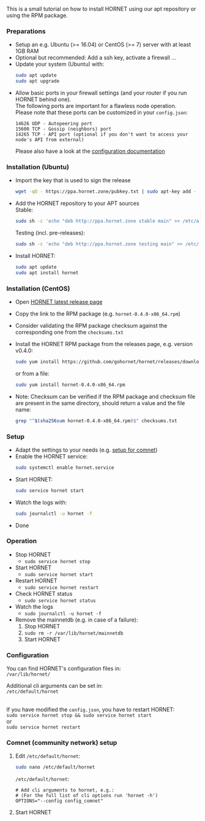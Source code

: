 This is a small tutorial on how to install HORNET using our apt repository or using the RPM package.

### Preparations

- Setup an e.g. Ubuntu (>= 16.04) or CentOS (>= 7) server with at least 1GB RAM
- Optional but recommended: Add a ssh key, activate a firewall ...
- Update your system (Ubuntu) with:<br>
  ```bash
  sudo apt update
  sudo apt upgrade
  ```
- Allow basic ports in your firewall settings (and your router if you run HORNET behind one).<br>
  The following ports are important for a flawless node operation.<br>
  Please note that these ports can be customized in your `config.json`:<br>
  ```
  14626 UDP - Autopeering port
  15600 TCP - Gossip (neighbors) port
  14265 TCP - API port (optional if you don't want to access your node's API from external)
  ```
  Please also have a look at the [configuration documentation](https://github.com/gohornet/hornet/wiki/Configuration)

### Installation (Ubuntu)

- Import the key that is used to sign the release
  ```bash
  wget -qO - https://ppa.hornet.zone/pubkey.txt | sudo apt-key add -
  ```
- Add the HORNET repository to your APT sources<br>
  Stable:
  ```bash
  sudo sh -c 'echo "deb http://ppa.hornet.zone stable main" >> /etc/apt/sources.list.d/hornet.list'
  ```
  Testing (incl. pre-releases):<br>
  ```bash
  sudo sh -c 'echo "deb http://ppa.hornet.zone testing main" >> /etc/apt/sources.list.d/hornet.list'
  ```
- Install HORNET:
  ```bash
  sudo apt update
  sudo apt install hornet
  ```
### Installation (CentOS)

- Open [HORNET latest release page](https://github.com/gohornet/hornet/releases/latest)

- Copy the link to the RPM package (e.g. `hornet-0.4.0-x86_64.rpm`)

- Consider validating the RPM package checksum against the corresponding one from the `checksums.txt`

- Install the HORNET RPM package from the releases page, e.g. version v0.4.0:
  ```bash
  sudo yum install https://github.com/gohornet/hornet/releases/download/v0.4.0/hornet-0.4.0-x86_64.rpm
  ```
  or from a file:
  ```bash
  sudo yum install hornet-0.4.0-x86_64.rpm
  ```
- Note: Checksum can be verified if the RPM package and checksum file are present in the same directory, should return a value and the file name:
  ```bash
  grep "^$(sha256sum hornet-0.4.0-x86_64.rpm)$" checksums.txt
  ```

### Setup

- Adapt the settings to your needs (e.g. [setup for comnet](#comnet-community-network-setup))
- Enable the HORNET service:
  ```bash
  sudo systemctl enable hornet.service
  ```
- Start HORNET:
  ```bash
  sudo service hornet start
  ```
- Watch the logs with:
  ```bash
  sudo journalctl -u hornet -f
  ```
- Done

### Operation

- Stop HORNET
  - `sudo service hornet stop`
- Start HORNET
  - `sudo service hornet start`
- Restart HORNET
  - `sudo service hornet restart`
- Check HORNET status
  - `sudo service hornet status`
- Watch the logs
  - `sudo journalctl -u hornet -f`
- Remove the mainnetdb (e.g. in case of a failure):
  1. Stop HORNET
  2. `sudo rm -r /var/lib/hornet/mainnetdb`
  3. Start HORNET

### Configuration

You can find HORNET's configuration files in:<br>
`/var/lib/hornet/`<br>

Additional cli arguments can be set in:<br>
`/etc/default/hornet`<br><br>

If you have modified the `config.json`, you have to restart HORNET:<br>
`sudo service hornet stop && sudo service hornet start`<br>
or<br>
`sudo service hornet restart`

### Comnet (community network) setup

1. Edit `/etc/default/hornet`:
   ```bash
   sudo nano /etc/default/hornet
   ```
   `/etc/default/hornet`:
   ```
   # Add cli arguments to hornet, e.g.:
   # (For the full list of cli options run 'hornet -h')
   OPTIONS="--config config_comnet"
   ```
2. Start HORNET
